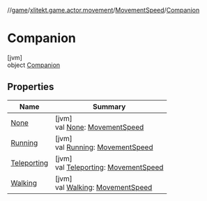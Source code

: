 //[game](../../../../index.md)/[xlitekt.game.actor.movement](../../index.md)/[MovementSpeed](../index.md)/[Companion](index.md)

# Companion

[jvm]\
object [Companion](index.md)

## Properties

| Name | Summary |
|---|---|
| [None](-none.md) | [jvm]<br>val [None](-none.md): [MovementSpeed](../index.md) |
| [Running](-running.md) | [jvm]<br>val [Running](-running.md): [MovementSpeed](../index.md) |
| [Teleporting](-teleporting.md) | [jvm]<br>val [Teleporting](-teleporting.md): [MovementSpeed](../index.md) |
| [Walking](-walking.md) | [jvm]<br>val [Walking](-walking.md): [MovementSpeed](../index.md) |
